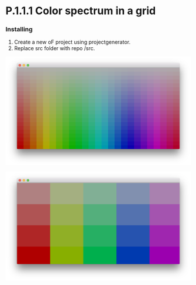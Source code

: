 # P.1.1.1 Color spectrum in a grid

### Installing

1. Create a new oF project using projectgenerator. 
2. Replace src folder with repo /src.

![project screenshot](https://raw.githubusercontent.com/barrylachapelle/oFGenerativeDesign/master/img/p111/1.png)

![project screenshot](https://raw.githubusercontent.com/barrylachapelle/oFGenerativeDesign/master/img/p111/2.png)

